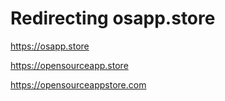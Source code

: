 # Redirecting osapp.store

https://osapp.store

https://opensourceapp.store

https://opensourceappstore.com
